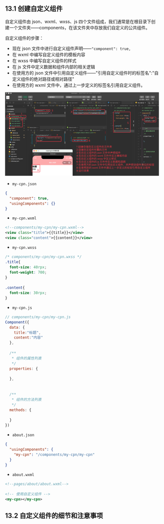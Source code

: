 ## 13.1 创建自定义组件

自定义组件由 json、wxml、wxss、js 四个文件组成，我们通常是在根目录下创建一个文件夹——components，在该文件夹中存放我们自定义的公共组件。

自定义组件的步骤：

* 现在 json 文件中进行自定义组件声明——`"component": true,`
* 在 wxml 中编写自定义组件的模板内容
* 在 wxss 中编写自定义组件的样式
* 在 js 文件中定义数据和组件内部的相关逻辑
* 在使用方的 json 文件中引用自定义组件——"引用自定义组件时的标签名":"自定义组件的绝对路径或相对路径"
* 在使用方的 wxml 文件中，通过上一步定义的标签名引用自定义组件。

![](pics/13-1-自定义组件的基本使用.png)

* `my-cpn.json`

```json
{
  "component": true,
  "usingComponents": {}
}
```

* `my-cpn.wxml`

```xml
<!--components/my-cpn/my-cpn.wxml-->
<view class="title">{{title}}</view>
<view class="content">{{content}}</view>
```

* `my-cpn.wxss`

```css
/* components/my-cpn/my-cpn.wxss */
.title{
  font-size: 40rpx;
  font-weight: 700;
}

.content{
  font-size: 30rpx;
}
```

* `my-cpn.js`

```js
// components/my-cpn/my-cpn.js
Component({
  data: {
    title:"标题",
    content:"内容"
  },

  /**
   * 组件的属性列表
   */
  properties: {

  },


  /**
   * 组件的方法列表
   */
  methods: {

  }
})
```

* `about.json`

```json
{
  "usingComponents": {
    "my-cpn": "/components/my-cpn/my-cpn"
  }
}
```

* `about.wxml`

```xml
<!--pages/about/about.wxml-->

<!-- 使用自定义组件 -->
<my-cpn></my-cpn>
```

## 13.2 自定义组件的细节和注意事项

